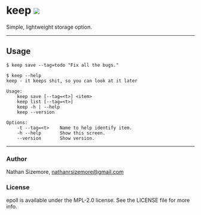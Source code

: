 # keep [<img src="https://travis-ci.org/nathansizemore/keep.svg?branch=master">][travis-badge]

Simple, lightweight storage option.

---

## Usage

```
$ keep save --tag=todo "Fix all the bugs."

$ keep --help
keep - it keeps shit, so you can look at it later

Usage:
    keep save [--tag=<t>] <item>
    keep list [--tag=<t>]
    keep -h | --help
    keep --version

Options:
    -t --tag=<t>    Name to help identify item.
    -h --help       Show this screen.
    --version       Show version.
```

---

### Author

Nathan Sizemore, nathanrsizemore@gmail.com

### License

epoll is available under the MPL-2.0 license. See the LICENSE file for more info.



[travis-badge]: https://travis-ci.org/nathansizemore/keep
